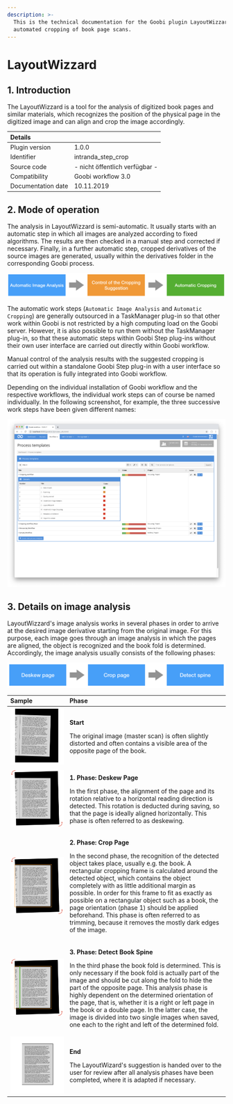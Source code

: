 ```yaml
---
description: >-
  This is the technical documentation for the Goobi plugin LayoutWizzard for
  automated cropping of book page scans.
---
```


# LayoutWizzard

## 1. Introduction

The LayoutWizzard is a tool for the analysis of digitized book pages and similar materials, which recognizes the position of the physical page in the digitized image and can align and crop the image accordingly.

| Details |  |
| :--- | :--- |
| Plugin version | 1.0.0 |
| Identifier | intranda\_step\_crop |
| Source code | - nicht öffentlich verfügbar - |
| Compatibility | Goobi workflow 3.0 |
| Documentation date | 10.11.2019 |

## 2. Mode of operation

The analysis in LayoutWizzard is semi-automatic. It usually starts with an automatic step in which all images are analyzed according to fixed algorithms. The results are then checked in a manual step and corrected if necessary. Finally, in a further automatic step, cropped derivatives of the source images are generated, usually within the derivatives folder in the corresponding Goobi process.

![How the LayoutWizzard works within Goobi workflow](../../.gitbook/assets/layoutwizzard_workflow_en.png)

The automatic work steps \(`Automatic Image Analysis` and `Automatic Cropping`\) are generally outsourced in a TaskManager plug-in so that other work within Goobi is not restricted by a high computing load on the Goobi server. However, it is also possible to run them without the TaskManager plug-in, so that these automatic steps within Goobi Step plug-ins without their own user interface are carried out directly within Goobi workflow.

Manual control of the analysis results with the suggested cropping is carried out within a standalone Goobi Step plug-in with a user interface so that its operation is fully integrated into Goobi workflow.

Depending on the individual installation of Goobi workflow and the respective workflows, the individual work steps can of course be named individually. In the following screenshot, for example, the three successive work steps have been given different names:

![Individual naming of the individual work steps that belong to the LayoutWizzard](../../.gitbook/assets/layoutwizzard_goobi_workflow.png)

## 3. Details on image analysis

LayoutWizzard's image analysis works in several phases in order to arrive at the desired image derivative starting from the original image. For this purpose, each image goes through an image analysis in which the pages are aligned, the object is recognized and the book fold is determined. Accordingly, the image analysis usually consists of the following phases:

![Analysis phases of the LayoutWizzard](../../.gitbook/assets/layoutwizzard_diagramm_en.png)



<table>
  <thead>
    <tr>
      <th style="text-align:left">Sample</th>
      <th style="text-align:left">Phase</th>
    </tr>
  </thead>
  <tbody>
    <tr>
      <td style="text-align:left">
        <img src="../../.gitbook/assets/layoutwizzard_phases_1.png" alt/>
      </td>
      <td style="text-align:left">
        <p><b>Start</b>
        </p>
        <p></p>
        <p>The original image (master scan) is often slightly distorted and often
          contains a visible area of the opposite page of the book.</p>
      </td>
    </tr>
    <tr>
      <td style="text-align:left">
        <img src="../../.gitbook/assets/layoutwizzard_phases_2.png" alt/>
      </td>
      <td style="text-align:left">
        <p><b>1. Phase: Deskew Page</b>
        </p>
        <p></p>
        <p>In the first phase, the alignment of the page and its rotation relative
          to a horizontal reading direction is detected. This rotation is deducted
          during saving, so that the page is ideally aligned horizontally. This phase
          is often referred to as deskewing.</p>
      </td>
    </tr>
    <tr>
      <td style="text-align:left">
        <img src="../../.gitbook/assets/layoutwizzard_phases_3.png" alt/>
      </td>
      <td style="text-align:left">
        <p><b>2. Phase: Crop Page</b>
        </p>
        <p></p>
        <p>In the second phase, the recognition of the detected object takes place,
          usually e.g. the book. A rectangular cropping frame is calculated around
          the detected object, which contains the object completely with as little
          additional margin as possible. In order for this frame to fit as exactly
          as possible on a rectangular object such as a book, the page orientation
          (phase 1) should be applied beforehand. This phase is often referred to
          as trimming, because it removes the mostly dark edges of the image.</p>
      </td>
    </tr>
    <tr>
      <td style="text-align:left">
        <img src="../../.gitbook/assets/layoutwizzard_phases_4.png" alt/>
      </td>
      <td style="text-align:left">
        <p><b>3. Phase: Detect Book Spine</b>
        </p>
        <p></p>
        <p>In the third phase the book fold is determined. This is only necessary
          if the book fold is actually part of the image and should be cut along
          the fold to hide the part of the opposite page. This analysis phase is
          highly dependent on the determined orientation of the page, that is, whether
          it is a right or left page in the book or a double page. In the latter
          case, the image is divided into two single images when saved, one each
          to the right and left of the determined fold.</p>
      </td>
    </tr>
    <tr>
      <td style="text-align:left">
        <img src="../../.gitbook/assets/layoutwizzard_phases_5.png" alt/>
      </td>
      <td style="text-align:left">
        <p><b>End</b>
        </p>
        <p></p>
        <p>The LayoutWizard&apos;s suggestion is handed over to the user for review
          after all analysis phases have been completed, where it is adapted if necessary.</p>
      </td>
    </tr>
  </tbody>
</table>

[  
](https://app.gitbook.com/@intranda/s/goobi-workflow-plugins-de/~/drafts/-LgXmDFUB2JKs4qolX5U/primary/step-plugins/intranda_step_pdfupload)

